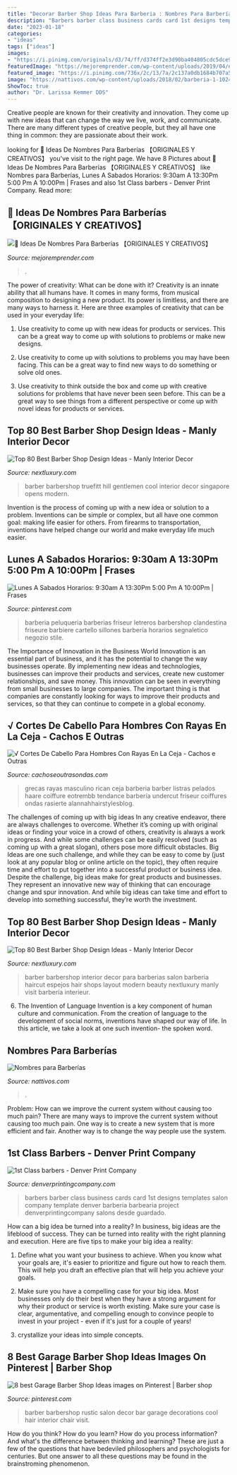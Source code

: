 ```yaml
---
title: "Decorar Barber Shop Ideas Para Barberia : Nombres Para Barberías"
description: "Barbers barber class business cards card 1st designs templates salon company template denver barberia barbearia project denverprintingcompany salons desde guardado"
date: "2023-01-18"
categories:
- "ideas"
tags: ["ideas"]
images:
- "https://i.pinimg.com/originals/d3/74/ff/d374ff2e3d90ba404805cdc5dce99a2b.jpg"
featuredImage: "https://mejoremprender.com/wp-content/uploads/2019/04/ejemplos-de-nombres-para-barberias.jpg"
featured_image: "https://i.pinimg.com/736x/2c/13/7a/2c137a0db1684b707a518291a236ae67--barbershop-design-the-barbershop.jpg"
image: "https://nattivos.com/wp-content/uploads/2018/02/barberia-1-1024x660.jpg"
ShowToc: true
author: "Dr. Larissa Kemmer DDS"
---
```



Creative people are known for their creativity and innovation. They come up with new ideas that can change the way we live, work, and communicate. There are many different types of creative people, but they all have one thing in common: they are passionate about their work.

	

		
looking for 🥇 Ideas De Nombres Para Barberías 【ORIGINALES Y CREATIVOS】 you've visit to the right page. We have 8 Pictures about 🥇 Ideas De Nombres Para Barberías 【ORIGINALES Y CREATIVOS】 like Nombres para Barberías, Lunes A Sabados Horarios: 9:30am A 13:30Pm 5:00 Pm A 10:00Pm | Frases and also 1st Class barbers - Denver Print Company. Read more:
		
    
## 🥇 Ideas De Nombres Para Barberías 【ORIGINALES Y CREATIVOS】

<img loading=lazy src="https://mejoremprender.com/wp-content/uploads/2019/04/ejemplos-de-nombres-para-barberias.jpg" onerror="this.onerror=null;this.src='https://tse1.mm.bing.net/th?id=OIP.EiBcFaPOIuy1iGG1dafFxgHaEN&amp;pid=15.1';" alt="🥇 Ideas De Nombres Para Barberías 【ORIGINALES Y CREATIVOS】">

_Source: mejoremprender.com_

>. 

	

The power of creativity: What can be done with it?
Creativity is an innate ability that all humans have. It comes in many forms, from musical composition to designing a new product. Its power is limitless, and there are many ways to harness it. Here are three examples of creativity that can be used in your everyday life:
1. Use creativity to come up with new ideas for products or services. This can be a great way to come up with solutions to problems or make new designs.

2. Use creativity to come up with solutions to problems you may have been facing. This can be a great way to find new ways to do something or solve old ones.

3. Use creativity to think outside the box and come up with creative solutions for problems that have never been seen before. This can be a great way to see things from a different perspective or come up with novel ideas for products or services.

    
## Top 80 Best Barber Shop Design Ideas - Manly Interior Decor

<img loading=lazy src="http://nextluxury.com/wp-content/uploads/cool-barber-shop-design-inspiration.jpg" onerror="this.onerror=null;this.src='https://tse3.mm.bing.net/th?id=OIP.z3mWbCahgb67McFlsjZGbAHaE4&amp;pid=15.1';" alt="Top 80 Best Barber Shop Design Ideas - Manly Interior Decor">

_Source: nextluxury.com_

>barber barbershop truefitt hill gentlemen cool interior decor singapore opens modern. 

	

Invention is the process of coming up with a new idea or solution to a problem. Inventions can be simple or complex, but all have one common goal: making life easier for others. From firearms to transportation, inventions have helped change our world and make everyday life much easier.

    
## Lunes A Sabados Horarios: 9:30am A 13:30Pm 5:00 Pm A 10:00Pm | Frases

<img loading=lazy src="https://i.pinimg.com/736x/78/2e/f8/782ef8e9574a0d3e9bced52cc24883db.jpg" onerror="this.onerror=null;this.src='https://tse4.mm.bing.net/th?id=OIP.WvKFMlT_RYgOQov7A1X4KQAAAA&amp;pid=15.1';" alt="Lunes A Sabados Horarios: 9:30am A 13:30Pm 5:00 Pm A 10:00Pm | Frases">

_Source: pinterest.com_

>barberia peluqueria barberias friseur letreros barbershop clandestina friseure barbiere cartello sillones barbería horarios segnaletico negozio stile. 

	

The Importance of Innovation in the Business World
Innovation is an essential part of business, and it has the potential to change the way businesses operate. By implementing new ideas and technologies, businesses can improve their products and services, create new customer relationships, and save money. This innovation can be seen in everything from small businesses to large companies. The important thing is that companies are constantly looking for ways to improve their products and services, so that they can continue to compete in a global economy.

    
## √ Cortes De Cabello Para Hombres Con Rayas En La Ceja - Cachos E Outras

<img loading=lazy src="https://i.pinimg.com/originals/d3/74/ff/d374ff2e3d90ba404805cdc5dce99a2b.jpg" onerror="this.onerror=null;this.src='https://tse3.mm.bing.net/th?id=OIP.LRLLBgN8JJa3-86pSaaFpAHaHo&amp;pid=15.1';" alt="√ Cortes De Cabello Para Hombres Con Rayas En La Ceja - Cachos e Outras">

_Source: cachoseoutrasondas.com_

>grecas rayas masculino rican ceja barberia barber listras pelados haare coiffure eotrembb tendance barbería undercut friseur coiffures ondas rasierte alannahhairstylesblog. 

	

The challenges of coming up with big ideas
In any creative endeavor, there are always challenges to overcome. Whether it’s coming up with original ideas or finding your voice in a crowd of others, creativity is always a work in progress. And while some challenges can be easily resolved (such as coming up with a great slogan), others pose more difficult obstacles. Big Ideas are one such challenge, and while they can be easy to come by (just look at any popular blog or online article on the topic), they often require time and effort to put together into a successful product or business idea.
Despite the challenge, big ideas make for great products and businesses. They represent an innovative new way of thinking that can encourage change and spur innovation. And while big ideas can take time and effort to develop into something successful, they’re worth the investment.

    
## Top 80 Best Barber Shop Design Ideas - Manly Interior Decor

<img loading=lazy src="http://nextluxury.com/wp-content/uploads/barbershop-design-decor-ideas.jpg" onerror="this.onerror=null;this.src='https://tse3.mm.bing.net/th?id=OIP.zm0Vti8bqlgSakm9UiBwPAAAAA&amp;pid=15.1';" alt="Top 80 Best Barber Shop Design Ideas - Manly Interior Decor">

_Source: nextluxury.com_

>barber barbershop interior decor para barberias salon barberia haircut espejos hair shops layout modern beauty nextluxury manly visit barbería interieur. 

	

6. The Invention of Language
Invention is a key component of human culture and communication. From the creation of language to the development of social norms, inventions have shaped our way of life. In this article, we take a look at one such invention- the spoken word.

    
## Nombres Para Barberías

<img loading=lazy src="https://nattivos.com/wp-content/uploads/2018/02/barberia-1-1024x660.jpg" onerror="this.onerror=null;this.src='https://tse1.mm.bing.net/th?id=OIP.sW83ln3w2GyfQ9NDeexS3QHaEx&amp;pid=15.1';" alt="Nombres para Barberías">

_Source: nattivos.com_

>. 

	

Problem: How can we improve the current system without causing too much pain?
There are many ways to improve the current system without causing too much pain. One way is to create a new system that is more efficient and fair. Another way is to change the way people use the system.

    
## 1st Class Barbers - Denver Print Company

<img loading=lazy src="https://www.denverprintingcompany.com/wp-content/uploads/2013/12/1st_class_barbers-550x535.jpg" onerror="this.onerror=null;this.src='https://tse4.mm.bing.net/th?id=OIP.2CGnFs94ugMlH1UpwhJXXgHaHN&amp;pid=15.1';" alt="1st Class barbers - Denver Print Company">

_Source: denverprintingcompany.com_

>barbers barber class business cards card 1st designs templates salon company template denver barberia barbearia project denverprintingcompany salons desde guardado. 

	

How can a big idea be turned into a reality?
In business, big ideas are the lifeblood of success. They can be turned into reality with the right planning and execution. Here are five tips to make your big idea a reality:
1. Define what you want your business to achieve. When you know what your goals are, it's easier to prioritize and figure out how to reach them. This will help you draft an effective plan that will help you achieve your goals.

2. Make sure you have a compelling case for your big idea. Most businesses only do their best when they have a strong argument for why their product or service is worth existing. Make sure your case is clear, argumentative, and compelling enough to convince people to invest in your project - even if it's just for a couple of years!

3. crystallize your ideas into simple concepts.

    
## 8 Best Garage Barber Shop Ideas Images On Pinterest | Barber Shop

<img loading=lazy src="https://i.pinimg.com/736x/2c/13/7a/2c137a0db1684b707a518291a236ae67--barbershop-design-the-barbershop.jpg" onerror="this.onerror=null;this.src='https://tse3.mm.bing.net/th?id=OIP.9C8QBVWLtqAi_mudLzXEvgHaJ4&amp;pid=15.1';" alt="8 best Garage Barber Shop Ideas images on Pinterest | Barber shop">

_Source: pinterest.com_

>barber barbershop rustic salon decor bar garage decorations cool hair interior chair visit. 

	

How do you think? How do you learn? How do you process information? And what's the difference between thinking and learning? These are just a few of the questions that have bedeviled philosophers and psychologists for centuries. But one answer to all these questions may be found in the brainstroming phenomenon.

